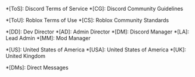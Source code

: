 <!-- This file contains abbreivations that will automatically be included in all pages on the site. -->
<!-- markdownlint-disable first-line-heading -->

*[ToS]: Discord Terms of Service
*[CG]: Discord Community Guidelines

*[ToU]: Roblox Terms of Use
*[CS]: Roblox Community Standards

*[DD]: Dev Director
*[AD]: Admin Director
*[DM]: Discord Manager
*[LA]: Lead Admin
*[MM]: Mod Manager

*[US]: United States of America
*[USA]: United States of America
*[UK]: United Kingdom

*[DMs]: Direct Messages
